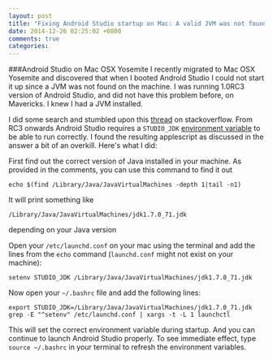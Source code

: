 ```yaml
---
layout: post
title: "Fixing Android Studio startup on Mac: A valid JVM was not found on this machine"
date: 2014-12-26 02:25:02 +0800
comments: true
categories:
---
```


###Android Studio on Mac OSX Yosemite
I recently migrated to Mac OSX Yosemite and discovered that when I booted Android Studio I could not start it up since a JVM was not found on the machine. I was running 1.0RC3 version of Android Studio, and did not have this problem before, on Mavericks. I knew I had a JVM installed.

<!--more-->
I did some search and stumbled upon this [thread][1] on stackoverflow. From RC3 onwards Android Studio requires a `STUDIO_JDK` [environment variable][2] to be able to run correctly. I found the resulting applescript as discussed in the answer a bit of an overkill. Here's what I did:

First find out the correct version of Java installed in your machine. As provided in the comments, you can use this command to find it out

```
echo $(find /Library/Java/JavaVirtualMachines -depth 1|tail -n1)

```
It will print something like
```
/Library/Java/JavaVirtualMachines/jdk1.7.0_71.jdk
```
depending on your Java version

Open your `/etc/launchd.conf` on your mac using the terminal and add the lines from the `echo` command (`launchd.conf` might not exist on your machine):
```
setenv STUDIO_JDK /Library/Java/JavaVirtualMachines/jdk1.7.0_71.jdk

```
Now open your `~/.bashrc` file and add the following lines:

```
export STUDIO_JDK=/Library/Java/JavaVirtualMachines/jdk1.7.0_71.jdk
grep -E "^setenv" /etc/launchd.conf | xargs -t -L 1 launchctl
```
This will set the correct environment variable during startup. And you can continue to launch Android Studio properly. To see immediate effect, type `source ~/.bashrc` in your terminal to refresh the environment variables.

[1]: http://stackoverflow.com/questions/27369269/android-studio-was-unable-to-find-a-valid-jvm-related-to-mac-os
[2]: http://tools.android.com/recent/androidstudio1rc3_releasecandidate3released
